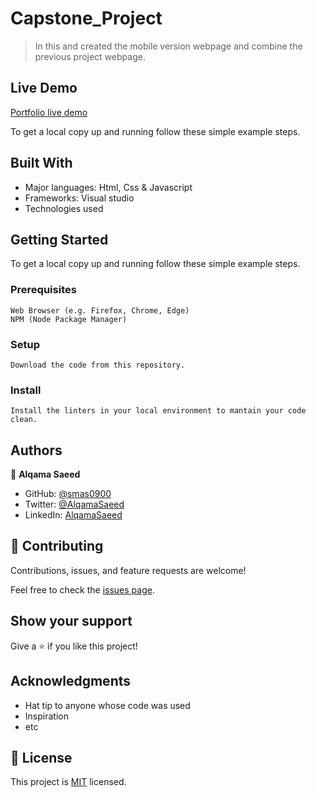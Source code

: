 # Capstone_Project
 
> In this and created the mobile version webpage and combine the previous project webpage.

## Live Demo 

[Portfolio live demo](https://smas0900.github.io/)

To get a local copy up and running follow these simple example steps.

## Built With

- Major languages: Html, Css & Javascript
- Frameworks: Visual studio
- Technologies used

## Getting Started
 To get a local copy up and running follow these simple example steps.

### Prerequisites
    Web Browser (e.g. Firefox, Chrome, Edge)
    NPM (Node Package Manager)

### Setup
    Download the code from this repository.

### Install
    Install the linters in your local environment to mantain your code clean.
    

## Authors

👤 **Alqama Saeed**

- GitHub: [@smas0900](https://github.com/smas0900)
- Twitter: [@AlqamaSaeed](https://twitter.com/AlqamaSaeed)
- LinkedIn: [AlqamaSaeed](linkedin.com/in/alqama-saeed-598086120)


## 🤝 Contributing

Contributions, issues, and feature requests are welcome!

Feel free to check the [issues page](../../issues/).

## Show your support

Give a ⭐️ if you like this project!

## Acknowledgments

- Hat tip to anyone whose code was used
- Inspiration
- etc

## 📝 License

This project is [MIT](./MIT.md) licensed.